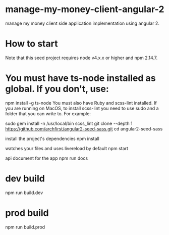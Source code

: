 # manage-my-money-client-angular-2
manage my money client side application implementation using angular 2.

# How to start
Note that this seed project requires node v4.x.x or higher and npm 2.14.7.

# You must have ts-node installed as global. If you don't, use:

npm install -g ts-node
You must also have Ruby and scss-lint installed. If you are running on MacOS, to install scss-lint you need to use sudo and a folder that you can write to. For example:

sudo gem install -n /usr/local/bin scss_lint
git clone --depth 1 https://github.com/archfirst/angular2-seed-sass.git cd angular2-seed-sass

install the project's dependencies
npm install

watches your files and uses livereload by default
npm start

api document for the app
npm run docs

# dev build
npm run build.dev

# prod build
npm run build.prod